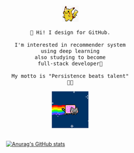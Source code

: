 <div style="width:350px; height:400px; float: left;margin-right:10px;">
    <p align="center">
        <br>
        <img src=".\pikapika.gif" width="45px">
        <br>
      <samp>
        <br>🎈 Hi! I design for GitHub.<br>
        <br>I'm interested in recommender system <br>using deep learning
        <br>also studying to become <br>full-stack developer📖<br>
        <br>My motto is "Persistence beats talent"<br>👊👊<br><br>
          <img src=".\nyang.gif" width= "100px">
      </samp>
    </p>
</div>





[![Anurag's GitHub stats](https://github-readme-stats.vercel.app/api?username=hoon105204&show_icons=true&theme=gotham)](https://github.com/anuraghazra/github-readme-stats)

